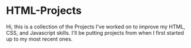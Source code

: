 # HTML-Projects
Hi, this is a collection of the Projects I've worked on to improve my HTML, CSS, and Javascript skills. I'll be putting projects from when I first started up to my most recent ones.